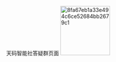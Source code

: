 天码智能社答疑群页面
<img width="132" height="132" alt="8fa67eb1a33e494c6ce52684bb2679c1" src="https://github.com/user-attachments/assets/77bbb877-cb70-4f74-9f72-b5a7c7257423" />
